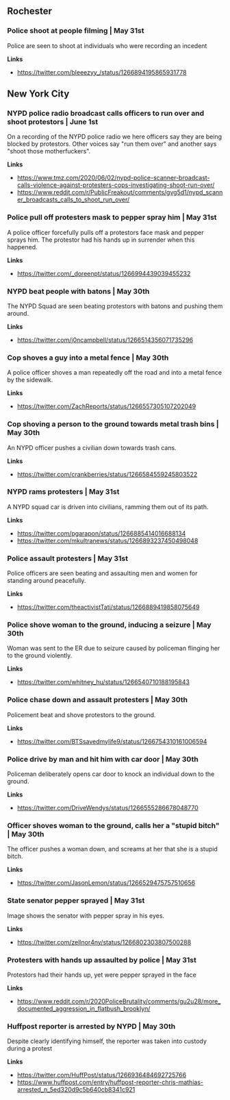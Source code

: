 
## Rochester

### Police shoot at people filming | May 31st

Police are seen to shoot at individuals who were recording an incedent

**Links**
* https://twitter.com/bleeezyy_/status/1266894195865931778


## New York City

### NYPD police radio broadcast calls officers to run over and shoot protestors | June 1st

On a recording of the NYPD police radio we here officers say they are being blocked by protestors. Other voices say "run them over" and another says "shoot those motherfuckers".

**Links**

* https://www.tmz.com/2020/06/02/nypd-police-scanner-broadcast-calls-violence-against-protesters-cops-investigating-shoot-run-over/
* https://www.reddit.com/r/PublicFreakout/comments/gvg5d1/nypd_scanner_broadcasts_calls_to_shoot_run_over/

### Police pull off protesters mask to pepper spray him | May 31st

A police officer forcefully pulls off a protestors face mask and pepper sprays him. The protestor had his hands up in surrender when this happened. 

**Links**

* https://twitter.com/_doreenpt/status/1266994439039455232


### NYPD beat people with batons | May 30th

The NYPD Squad are seen beating protestors with batons and pushing them around. 

**Links**

* https://twitter.com/j0ncampbell/status/1266514356071735296

### Cop shoves a guy into a metal fence | May 30th

A police officer shoves a man repeatedly off the road and into a metal fence by the sidewalk.

**Links**

* https://twitter.com/ZachReports/status/1266557305107202049

### Cop shoving a person to the ground towards metal trash bins | May 30th

An NYPD officer pushes a civilian down towards trash cans. 

**Links**

* https://twitter.com/crankberries/status/1266584559245803522

### NYPD rams protesters | May 31st

A NYPD squad car is driven into civilians, ramming them out of its path. 


**Links**

* https://twitter.com/pgarapon/status/1266885414016688134
* https://twitter.com/mkultranews/status/1266893237450498048

### Police assault protesters | May 31st 

Police officers are seen beating and assaulting men and women for standing around peacefully. 

**Links**

* https://twitter.com/theactivistTati/status/1266889419858075649

### Police shove woman to the ground, inducing a seizure | May 30th

Woman was sent to the ER due to seizure caused by policeman flinging her to the ground violently.

**Links**

* https://twitter.com/whitney_hu/status/1266540710188195843

### Police chase down and assault protesters | May 30th

Policement beat and shove protestors to the ground.

**Links**

* https://twitter.com/BTSsavedmylife9/status/1266754310161006594

### Police drive by man and hit him with car door | May 30th

Policeman deliberately opens car door to knock an individual down to the ground.

**Links**

* https://twitter.com/DriveWendys/status/1266555286678048770

### Officer shoves woman to the ground, calls her a "stupid bitch" | May 30th

The officer pushes a woman down, and screams at her that she is a stupid bitch.

**Links**

* https://twitter.com/JasonLemon/status/1266529475757510656

### State senator pepper sprayed | May 31st

Image shows the senator with pepper spray in his eyes.

**Links**

* https://twitter.com/zellnor4ny/status/1266802303807500288

### Protesters with hands up assaulted by police | May 31st

Protestors had their hands up, yet were pepper sprayed in the face

**Links**

* https://www.reddit.com/r/2020PoliceBrutality/comments/gu2u28/more_documented_aggression_in_flatbush_brooklyn/

### Huffpost reporter is arrested by NYPD | May 30th

Despite clearly identifying himself, the reporter was taken into custody during a protest

**Links**

* https://twitter.com/HuffPost/status/1266936484692725766
* https://www.huffpost.com/entry/huffpost-reporter-chris-mathias-arrested_n_5ed320d9c5b640cb8341c921
